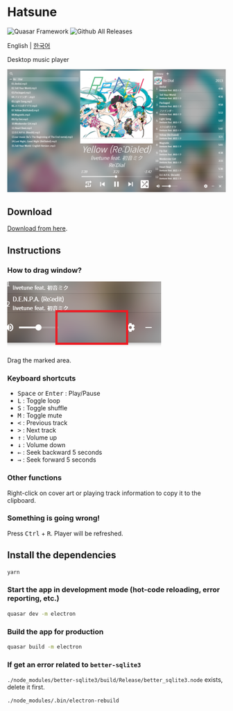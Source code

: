 # Hatsune
![Quasar Framework](https://img.shields.io/badge/Quasar-Framework-1976D2?style=flat-square&logo=quasar)
![Github All Releases](https://img.shields.io/github/downloads/ghj1214kr/hatsune/total?color=39c5bb&style=flat-square)

English | [한국어](https://github.com/ghj1214kr/hatsune/blob/main/README_ko.md)

Desktop music player

![Screenshot](screenshot.png)

## Download

[Download from here](https://github.com/ghj1214kr/hatsune/releases/latest).

## Instructions

### How to drag window?

![Dragzone](dragzone.png)

Drag the marked area.

### Keyboard shortcuts

- <kbd>Space</kbd> or <kbd>Enter</kbd> : Play/Pause   
- <kbd>L</kbd> : Toggle loop   
- <kbd>S</kbd> : Toggle shuffle   
- <kbd>M</kbd> : Toggle mute   
- <kbd><</kbd> : Previous track   
- <kbd>></kbd> : Next track   
- <kbd>↑</kbd> : Volume up   
- <kbd>↓</kbd> : Volume down   
- <kbd>←</kbd> : Seek backward 5 seconds  
- <kbd>→</kbd> : Seek forward 5 seconds  

### Other functions

Right-click on cover art or playing track information to copy it to the clipboard.

### Something is going wrong!

Press <kbd>Ctrl</kbd> + <kbd>R</kbd>. Player will be refreshed. 

## Install the dependencies
```bash
yarn
```

### Start the app in development mode (hot-code reloading, error reporting, etc.)
```bash
quasar dev -m electron
```

### Build the app for production
```bash
quasar build -m electron
```

### If get an error related to `better-sqlite3`
`./node_modules/better-sqlite3/build/Release/better_sqlite3.node` exists, delete it first.
```bash
./node_modules/.bin/electron-rebuild
```

